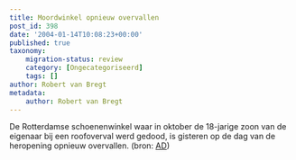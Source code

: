 ```yaml
---
title: Moordwinkel opnieuw overvallen
post_id: 398
date: '2004-01-14T10:08:23+00:00'
published: true
taxonomy:
    migration-status: review
    category: [Ongecategoriseerd]
    tags: []
author: Robert van Bregt
metadata:
    author: Robert van Bregt
---
```

De Rotterdamse schoenenwinkel waar in oktober de 18-jarige zoon van de eigenaar bij een roofoverval werd gedood, is gisteren op de dag van de heropening opnieuw overvallen. (bron: [AD](http://www.ad.nl/))